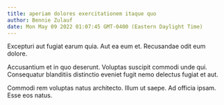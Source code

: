 ```yaml
---
title: aperiam dolores exercitationem itaque quo
author: Bennie Zulauf
date: Mon May 09 2022 01:07:45 GMT-0400 (Eastern Daylight Time)
---
```

Excepturi aut fugiat earum quia. Aut ea eum et. Recusandae odit eum dolore.

 Accusantium et in quo deserunt. Voluptas suscipit commodi unde qui. Consequatur blanditiis distinctio eveniet fugit nemo delectus fugiat et aut.

 Commodi rem voluptas natus architecto. Illum ut saepe. Ad officia ipsam. Esse eos natus.